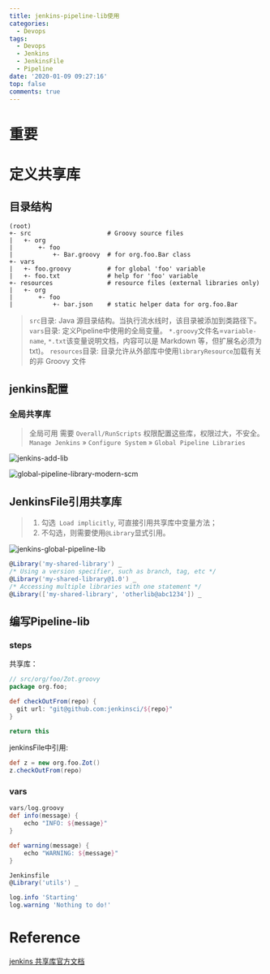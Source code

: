 ```yaml
---
title: jenkins-pipeline-lib使用
categories:
  - Devops
tags:
  - Devops
  - Jenkins
  - JenkinsFile
  - Pipeline
date: '2020-01-09 09:27:16'
top: false
comments: true
---
```


# 重要

# 定义共享库

## 目录结构
```
(root)
+- src                     # Groovy source files
|   +- org
|       +- foo
|           +- Bar.groovy  # for org.foo.Bar class
+- vars
|   +- foo.groovy          # for global 'foo' variable
|   +- foo.txt             # help for 'foo' variable
+- resources               # resource files (external libraries only)
|   +- org
|       +- foo
|           +- bar.json    # static helper data for org.foo.Bar
```

> `src`目录: Java 源目录结构。当执行流水线时，该目录被添加到类路径下。
> `vars`目录: 定义Pipeline中使用的全局变量。 `*.groovy`文件名=`variable-name`, `*.txt`该变量说明文档，内容可以是 Markdown 等，但扩展名必须为txt)。
> `resources`目录: 目录允许从外部库中使用`libraryResource`加载有关的非 Groovy 文件

## jenkins配置

### 全局共享库
> 全局可用 需要 `Overall/RunScripts` 权限配置这些库，权限过大，不安全。
`Manage Jenkins` » `Configure System` » `Global Pipeline Libraries`

![jenkins-add-lib](https://tva1.sinaimg.cn/large/006hT4w1ly1gara20zrtaj30m503fglj.jpg)

![global-pipeline-library-modern-scm](https://tvax2.sinaimg.cn/large/006hT4w1ly1garb6bkp8sj30jg0dpaaj.jpg)


## JenkinsFile引用共享库
> 1. 勾选` Load implicitly`, 可直接引用共享库中变量方法；
> 2. 不勾选，则需要使用`@Library`显式引用。

![jenkins-global-pipeline-lib](https://tva1.sinaimg.cn/large/006hT4w1ly1garauneza5j30lr08wt91.jpg)

```groovy
@Library('my-shared-library') _
/* Using a version specifier, such as branch, tag, etc */
@Library('my-shared-library@1.0') _
/* Accessing multiple libraries with one statement */
@Library(['my-shared-library', 'otherlib@abc1234']) _
```

## 编写Pipeline-lib
### steps
共享库：
```groovy
// src/org/foo/Zot.groovy
package org.foo;

def checkOutFrom(repo) {
  git url: "git@github.com:jenkinsci/${repo}"
}

return this
```

jenkinsFile中引用: 
```groovy
def z = new org.foo.Zot()
z.checkOutFrom(repo)
```

### vars

```groovy
vars/log.groovy
def info(message) {
    echo "INFO: ${message}"
}

def warning(message) {
    echo "WARNING: ${message}"
}
```

```groovy
Jenkinsfile
@Library('utils') _

log.info 'Starting'
log.warning 'Nothing to do!'
```

# Reference
[jenkins 共享库官方文档](https://jenkins.io/zh/doc/book/pipeline/shared-libraries/)